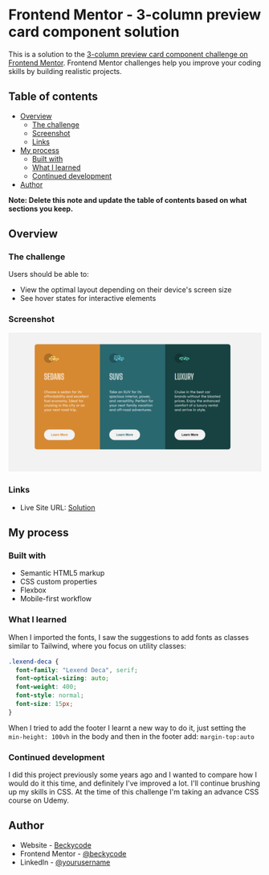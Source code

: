 # Frontend Mentor - 3-column preview card component solution

This is a solution to the [3-column preview card component challenge on Frontend Mentor](https://www.frontendmentor.io/challenges/3column-preview-card-component-pH92eAR2-). Frontend Mentor challenges help you improve your coding skills by building realistic projects.

## Table of contents

- [Overview](#overview)
  - [The challenge](#the-challenge)
  - [Screenshot](#screenshot)
  - [Links](#links)
- [My process](#my-process)
  - [Built with](#built-with)
  - [What I learned](#what-i-learned)
  - [Continued development](#continued-development)
- [Author](#author)

**Note: Delete this note and update the table of contents based on what sections you keep.**

## Overview

### The challenge

Users should be able to:

- View the optimal layout depending on their device's screen size
- See hover states for interactive elements

### Screenshot

![Preview](./images/preview.png)

### Links

- Live Site URL: [Solution](https://beckycode.github.io/3-column-preview-card-component/)

## My process

### Built with

- Semantic HTML5 markup
- CSS custom properties
- Flexbox
- Mobile-first workflow

### What I learned

When I imported the fonts, I saw the suggestions to add fonts as classes similar to Tailwind, where you focus on utility classes:

```css
.lexend-deca {
  font-family: "Lexend Deca", serif;
  font-optical-sizing: auto;
  font-weight: 400;
  font-style: normal;
  font-size: 15px;
}
```

When I tried to add the footer I learnt a new way to do it, just setting the `min-height: 100vh` in the body and then in the footer add:
`margin-top:auto`

### Continued development

I did this project previously some years ago and I wanted to compare how I would do it this time, and definitely I've improved a lot.
I'll continue brushing up my skills in CSS.
At the time of this challenge I'm taking an advance CSS course on Udemy.

## Author

- Website - [Beckycode](https://www.beckycode.com/)
- Frontend Mentor - [@beckycode](https://www.frontendmentor.io/profile/beckycode)
- LinkedIn - [@yourusername](https://www.linkedin.com/in/rebecagonzalezerazo/)
